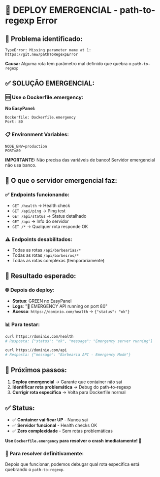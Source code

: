 # 🚨 DEPLOY EMERGENCIAL - path-to-regexp Error

## 🚨 **Problema identificado:**
```
TypeError: Missing parameter name at 1: https://git.new/pathToRegexpError
```

**Causa:** Alguma rota tem parâmetro mal definido que quebra o `path-to-regexp`

## ✅ **SOLUÇÃO EMERGENCIAL:**

### 🆘 **Use o Dockerfile.emergency:**

**No EasyPanel:**
```
Dockerfile: Dockerfile.emergency
Port: 80
```

### 📋 **Environment Variables:**
```
NODE_ENV=production
PORT=80
```

**IMPORTANTE:** Não precisa das variáveis de banco! Servidor emergencial não usa banco.

## 🔧 **O que o servidor emergencial faz:**

### ✅ **Endpoints funcionando:**
- `GET /health` → Health check
- `GET /api/ping` → Ping test  
- `GET /api/status` → Status detalhado
- `GET /api` → Info do servidor
- `GET /*` → Qualquer rota responde OK

### ⚠️ **Endpoints desabilitados:**
- Todas as rotas `/api/barbearias/*`
- Todas as rotas `/api/barbeiros/*`
- Todas as rotas complexas (temporariamente)

## 🎯 **Resultado esperado:**

### 🌐 **Depois do deploy:**
- **Status**: GREEN no EasyPanel
- **Logs**: "🚨 EMERGENCY API running on port 80"
- **Acesso**: `https://dominio.com/health` → `{"status": "ok"}`

### 📊 **Para testar:**
```bash
curl https://dominio.com/health
# Resposta: {"status": "ok", "message": "Emergency server running"}

curl https://dominio.com/api
# Resposta: {"message": "Barbearia API - Emergency Mode"}
```

## 🔄 **Próximos passos:**

1. **Deploy emergencial** → Garante que container não sai
2. **Identificar rota problemática** → Debug do path-to-regexp
3. **Corrigir rota específica** → Volta para Dockerfile normal

## ✅ **Status:**
- ✅ **Container vai ficar UP** - Nunca sai
- ✅ **Servidor funcional** - Health checks OK
- ✅ **Zero complexidade** - Sem rotas problemáticas

**Use `Dockerfile.emergency` para resolver o crash imediatamente! 🚨**

### 📝 **Para resolver definitivamente:**
Depois que funcionar, podemos debugar qual rota específica está quebrando o `path-to-regexp`.
